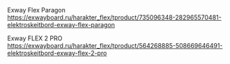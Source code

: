 Exway Flex Paragon
https://exwayboard.ru/harakter_flex/tproduct/735096348-282965570481-elektroskeitbord-exway-flex-paragon

Exway FLEX 2 PRO
https://exwayboard.ru/harakter_flex/tproduct/564268885-508669646491-elektroskeitbord-exway-flex-2-pro
